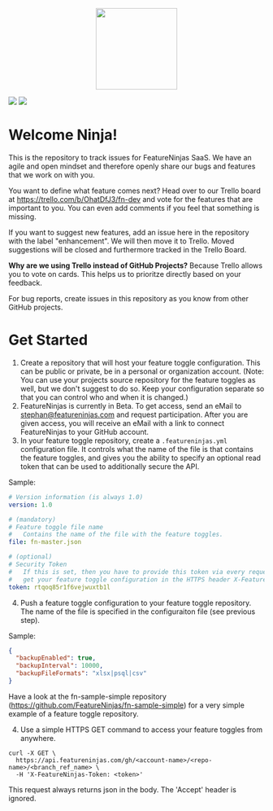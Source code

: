 <p align="middle"><img height="160" src="https://api.featureninjas.com/assets/ti/83291560539879426.png"></p>

<p>
  <a href="https://trello.com/b/OhatDfJ3/fn-dev"><img src="https://img.shields.io/static/v1.svg?logo=trello&label=Trello&message=Open%20Backlog&color=007AC0&style=for-the-badge"></a>
  <a href="https://twitter.com/featureninjas"><img src="https://img.shields.io/static/v1.svg?logo=twitter&label=Twitter&message=Follow%20Us&color=08A0E9&style=for-the-badge"></a>
</p>

# Welcome Ninja!

This is the repository to track issues for FeatureNinjas SaaS. We have an agile and open mindset and therefore openly share our bugs and features that we work on with you.

You want to define what feature comes next? Head over to our Trello board at https://trello.com/b/OhatDfJ3/fn-dev and vote for the features that are important to you. You can even add comments if you feel that something is missing.

If you want to suggest new features, add an issue here in the repository with the label "enhancement". We will then move it to Trello. Moved suggestions will be closed and furthermore tracked in the Trello Board.

**Why are we using Trello instead of GitHub Projects?** Because Trello allows you to vote on cards. This helps us to prioritze directly based on your feedback.

For bug reports, create issues in this repository as you know from other GitHub projects.

# Get Started

1. Create a repository that will host your feature toggle configuration. This can be public or private, be in a personal or organization account. (Note: You can use your projects source repository for the feature toggles as well, but we don't suggest to do so. Keep your configuration separate so that you can control who and when it is changed.)
2. FeatureNinjas is currently in Beta. To get access, send an eMail to stephan@featureninjas.com and request participation. After you are given access, you will receive an eMail with a link to connect FeatureNinjas to your GitHub account. 
3. In your feature toggle repository, create a `.featureninjas.yml` configuration file. It controls what the name of the file is that contains the feature toggles, and gives you the ability to specify an optional read token that can be used to additionally secure the API.

Sample:

```yaml
# Version information (is always 1.0)
version: 1.0

# (mandatory)
# Feature toggle file name
#   Contains the name of the file with the feature toggles.
file: fn-master.json

# (optional)
# Security Token
#   If this is set, then you have to provide this token via every request to
#   get your feature toggle configuration in the HTTPS header X-FeatureNinjas-Token
token: rtqoq85r1f6vejwuxtb1l
```

4. Push a feature toggle configuration to your feature toggle repository. The name of the file is specified in the configuraiton file (see previous step).

Sample:
```json
{
  "backupEnabled": true,
  "backupInterval": 10000,
  "backupFileFormats": "xlsx|psql|csv"
}
```

Have a look at the fn-sample-simple repository (https://github.com/FeatureNinjas/fn-sample-simple) for a very simple example of a feature toggle repository.

4. Use a simple HTTPS GET command to access your feature toggles from anywhere.

```curl
curl -X GET \
  https://api.featureninjas.com/gh/<account-name>/<repo-name>/<branch_ref_name> \
  -H 'X-FeatureNinjas-Token: <token>'
```

This request always returns json in the body. The 'Accept' header is ignored.
